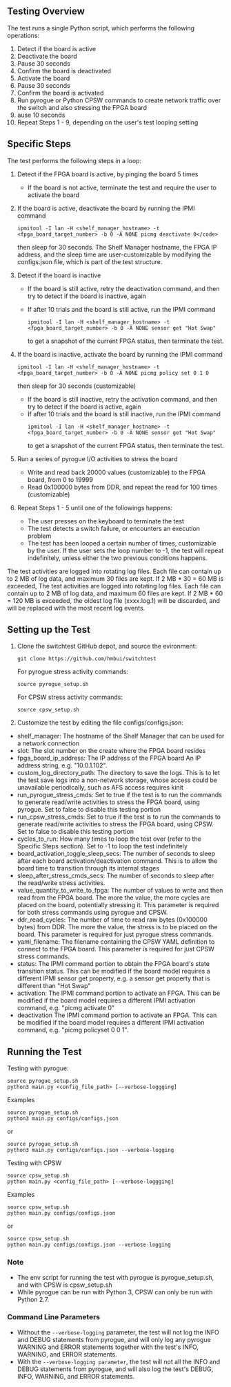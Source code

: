 ## Testing Overview
The test runs a single Python script, which performs the following operations:
1. Detect if the board is active
2. Deactivate the board
3. Pause 30 seconds
4. Confirm the board is deactivated
5. Activate the board
6. Pause 30 seconds
7. Confirm the board is activated
8. Run pyrogue or Python CPSW commands to create network traffic over the switch and also stressing the FPGA board
9. ause 10 seconds
10. Repeat Steps 1 - 9, depending on the user's test looping setting

## Specific Steps
The test performs the following steps in a loop:

1. Detect if the FPGA board is active, by pinging the board 5 times
   - If the board is not active, terminate the test and require the user to activate the board
2. If the board is active, deactivate the board  by running the IPMI command 

   ```
   ipmitool -I lan -H <shelf_manager_hostname> -t <fpga_board_target_number> -b 0 -A NONE picmg deactivate 0</code>
   ```
   then sleep for 30 seconds. The Shelf Manager hostname, the FPGA IP address, and the sleep time are user-customizable by modifying the configs.json file, which is part of the test structure.

3. Detect if the board is inactive
   - If the board is still active, retry the deactivation command, and then try to detect if the board is inactive, again
   - If after 10 trials and the board is still active, run the IPMI command 

     ```
     ipmitool -I lan -H <shelf_manager_hostname> -t <fpga_board_target_number> -b 0 -A NONE sensor get "Hot Swap"
     ```
     to get a snapshot of the current FPGA status, then terminate the test.

 4. If the board is inactive, activate the board  by running the IPMI command 

    ```
    ipmitool -I lan -H <shelf_manager_hostname> -t <fpga_board_target_number> -b 0 -A NONE picmg policy set 0 1 0
    ```
    then sleep for 30 seconds (customizable)
   
    - If the board is still inactive, retry the activation command, and then try to detect if the board is active, again
    - If after 10 trials and the board is still inactive, run the IPMI command 
         ```
         ipmitool -I lan -H <shelf_manager_hostname> -t <fpga_board_target_number> -b 0 -A NONE sensor get "Hot Swap"
         ```
      to get a snapshot of the current FPGA status, then terminate the test.

5. Run a series of pyrogue I/O activities to stress the board
   - Write and read back 20000 values (customizable) to the FPGA board, from 0 to 19999
   - Read 0x100000 bytes from DDR, and repeat the read for 100 times (customizable)
6. Repeat Steps 1 - 5 until one of the followings happens:
   - The user presses <Ctrl-C> on the keyboard to terminate the test
   - The test detects a switch failure, or encounters an execution problem
   - The test has been looped a certain number of times, customizable by the user. If the user sets the loop number to -1, the test will repeat indefinitely, unless either the two previous conditions happens.

The test activities are logged into rotating log files. Each file can contain up to 2 MB of log data, and maximum 30 files are kept. If 2 MB * 30 = 60 MB is exceeded, The test activities are logged into rotating log files. Each file can contain up to 2 MB of log data, and maximum 60 files are kept. If 2 MB * 60 = 120 MB is exceeded, the oldest log file (xxxx.log.1) will be discarded, and will be replaced with the most recent log events. 

## Setting up the Test
1. Clone the switchtest GitHub depot, and source the evironment:
   ```
   git clone https://github.com/hmbui/switchtest
   ```
   For pyrogue stress activity commands:
   ```
   source pyrogue_setup.sh
   ```
   For CPSW stress activity commands:
   ```
   source cpsw_setup.sh
   ```
2. Customize the test by editing the file configs/configs.json:
* shelf_manager: The hostname of the Shelf Manager that can be used for a network connection
* slot: The slot number on the create where the FPGA board resides
* fpga_board_ip_address: The IP address of the FPGA board	An IP address string, e.g. "10.0.1.102".
* custom_log_directory_path: The directory to save the logs. This is to let the test save logs into a non-network storage, whose access could be unavailable periodically, such as AFS access requires kinit
* run_pyrogue_stress_cmds: Set to true if the test is to run the commands to generate read/write activities to stress the FPGA board, using pyrogue. Set to false to disable this testing portion
* run_cpsw_stress_cmds: Set to true if the test is to run the commands to generate read/write activities to stress the FPGA board, using CPSW. Set to false to disable this testing portion	
* cycles_to_run: How many times to loop the test over (refer to the Specific Steps section). Set to -1 to loop the test indefinitely
* board_activation_toggle_sleep_secs: The number of seconds to sleep after each board activation/deactivation command. This is to allow the board time to transition through its internal stages
* sleep_after_stress_cmds_secs: The number of seconds to sleep after the read/write stress activities.
* value_quantity_to_write_to_fpga: The number of values to write and then read from the FPGA board. The more the value, the more cycles are placed on the board, potentially stressing it. This parameter is required for both stress commands using pyrogue and CPSW.
* ddr_read_cycles: The number of time to read raw bytes (0x100000 bytes) from DDR. The more the value, the stress is to be placed on the board. This parameter is required for just pyrogue stress commands.
* yaml_filename: The filename containing the CPSW YAML definition to connect to the FPGA board. This parameter is required for just CPSW stress commands.
* status: The IPMI command portion to obtain the FPGA board's state transition status. This can be modified if the board model requires a different IPMI sensor get property, e.g. a sensor get property that is different than "Hot Swap"
* activation: The IPMI command portion to activate an FPGA. This can be modified if the board model requires a different IPMI activation command, e.g. "picmg activate 0"
* deactivation	The IPMI command portion to activate an FPGA. This can be modified if the board model requires a different IPMI activation command, e.g. "picmg policyset 0 0 1".

## Running the Test
Testing with pyrogue:
```
source pyrogue_setup.sh
python3 main.py <config_file_path> [--verbose-loggging]
```

Examples
```
source pyrogue_setup.sh
python3 main.py configs/configs.json
```
or
```
source pyrogue_setup.sh
python3 main.py configs/configs.json --verbose-logging
```

Testing with CPSW
```
source cpsw_setup.sh
python main.py <config_file_path> [--verbose-loggging]
```

Examples
```
source cpsw_setup.sh
python main.py configs/configs.json
```
or
```
source cpsw_setup.sh
python main.py configs/configs.json --verbose-logging
```

### Note
* The env script for running the test with pyrogue is pyrogue_setup.sh, and with CPSW is cpsw_setup.sh
* While pyrogue can be run with Python 3, CPSW can only be run with Python 2.7.

### Command Line Parameters
* Without the ```--verbose-logging``` parameter, the test will not log the INFO and DEBUG statements from pyrogue, and will only log any pyrogue WARNING and ERROR statements together with the test's INFO, WARNING, and ERROR statements.
* With the ```--verbose-logging parameter```, the test will not all the INFO and DEBUG statements from pyrogue, and will also log the test's DEBUG, INFO, WARNING, and ERROR statements.
